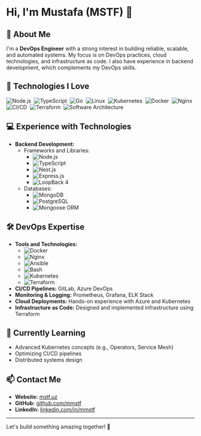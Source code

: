 # Hi, I'm Mustafa (MSTF) 👋

## 🚀 About Me
I'm a **DevOps Engineer** with a strong interest in building reliable, scalable, and automated systems. My focus is on DevOps practices, cloud technologies, and infrastructure as code. I also have experience in backend development, which complements my DevOps skills.

## 🌟 Technologies I Love
![Node.js](https://img.shields.io/badge/-Node.js-05122A?style=flat&logo=node.js)&nbsp;
![TypeScript](https://img.shields.io/badge/-TypeScript-05122A?style=flat&logo=typescript)&nbsp;
![Go](https://img.shields.io/badge/-Go-05122A?style=flat&logo=go)&nbsp;
![Linux](https://img.shields.io/badge/-Linux-05122A?style=flat&logo=linux)&nbsp;
![Kubernetes](https://img.shields.io/badge/-Kubernetes-05122A?style=flat&logo=kubernetes)&nbsp;
![Docker](https://img.shields.io/badge/-Docker-05122A?style=flat&logo=docker)&nbsp;
![Nginx](https://img.shields.io/badge/-Nginx-05122A?style=flat&logo=nginx)&nbsp;
![CI/CD](https://img.shields.io/badge/-CI/CD-05122A?style=flat&logo=gitlab)&nbsp;
![Terraform](https://img.shields.io/badge/-Terraform-05122A?style=flat&logo=terraform)&nbsp;
![Software Architecture](https://img.shields.io/badge/-Software_Architecture-05122A?style=flat&logo=debian)&nbsp;

## 💻 Experience with Technologies
- **Backend Development:**
  - Frameworks and Libraries:
    - ![Node.js](https://img.shields.io/badge/-Node.js-05122A?style=flat&logo=node.js)&nbsp;
    - ![TypeScript](https://img.shields.io/badge/-TypeScript-05122A?style=flat&logo=typescript)&nbsp;
    - ![Nest.js](https://img.shields.io/badge/-Nest.js-05122A?style=flat&logo=nestjs)&nbsp;
    - ![Express.js](https://img.shields.io/badge/-Express.js-05122A?style=flat&logo=express)&nbsp;
    - ![LoopBack 4](https://img.shields.io/badge/-LoopBack%204-05122A?style=flat&logo=loopback)&nbsp;
  - Databases:
    - ![MongoDB](https://img.shields.io/badge/-MongoDB-05122A?style=flat&logo=mongodb)&nbsp;
    - ![PostgreSQL](https://img.shields.io/badge/-PostgreSQL-05122A?style=flat&logo=postgresql)&nbsp;
    - ![Mongoose ORM](https://img.shields.io/badge/-Mongoose-05122A?style=flat&logo=mongoose)&nbsp;

## 🛠️ DevOps Expertise
- **Tools and Technologies:**
  - ![Docker](https://img.shields.io/badge/-Docker-05122A?style=flat&logo=docker)&nbsp;
  - ![Nginx](https://img.shields.io/badge/-Nginx-05122A?style=flat&logo=nginx)&nbsp;
  - ![Ansible](https://img.shields.io/badge/-Ansible-05122A?style=flat&logo=ansible)&nbsp;
  - ![Bash](https://img.shields.io/badge/-Bash-05122A?style=flat&logo=gnu-bash)&nbsp;
  - ![Kubernetes](https://img.shields.io/badge/-Kubernetes-05122A?style=flat&logo=kubernetes)&nbsp;
  - ![Terraform](https://img.shields.io/badge/-Terraform-05122A?style=flat&logo=terraform)&nbsp;
- **CI/CD Pipelines:** GitLab, Azure DevOps
- **Monitoring & Logging:** Prometheus, Grafana, ELK Stack
- **Cloud Deployments:** Hands-on experience with Azure and Kubernetes
- **Infrastructure as Code:** Designed and implemented infrastructure using Terraform

## 🌱 Currently Learning
- Advanced Kubernetes concepts (e.g., Operators, Service Mesh)
- Optimizing CI/CD pipelines
- Distributed systems design

## 📫 Contact Me
- **Website:** [mstf.uz](http://mstf.s3-website.eu-north-1.amazonaws.com/)
- **GitHub:** [github.com/mmstf](https://github.com/mmstf)
- **LinkedIn:** [linkedin.com/in/mmstf](https://linkedin.com/in/mmstf)

---

Let's build something amazing together! 🚀

